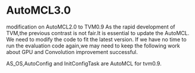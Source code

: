 # AutoMCL3.0
modification on AutoMCL2.0 to TVM0.9
As the rapid development of TVM,the previous contrast is not fair.It is essential to update the AutoMCL.
We need to modify the code to fit the latest version.
If we have no time to run the evaluation code again,we may need to keep the following work about GPU and Convolution improvement successful.


AS_OS,AutoConfig and InitConfigTask are AutoMCL for tvm0.9.
